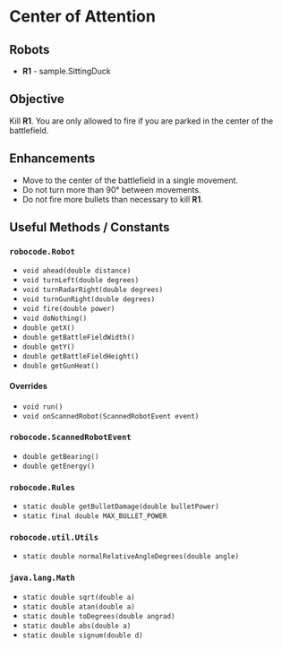 # Center of Attention

## Robots

- **R1** - sample.SittingDuck

## Objective

Kill **R1**. You are only allowed to fire if you are parked in the center of the battlefield.

## Enhancements

- Move to the center of the battlefield in a single movement.
- Do not turn more than 90&deg; between movements.
- Do not fire more bullets than necessary to kill **R1**.

## Useful Methods / Constants

### `robocode.Robot`

- `void ahead(double distance)`
- `void turnLeft(double degrees)`
- `void turnRadarRight(double degrees)`
- `void turnGunRight(double degrees)`
- `void fire(double power)`
- `void doNothing()`
- `double getX()`
- `double getBattleFieldWidth()`
- `double getY()`
- `double getBattleFieldHeight()`
- `double getGunHeat()`

#### Overrides

- `void run()`
- `void onScannedRobot(ScannedRobotEvent event)`

### `robocode.ScannedRobotEvent`

- `double getBearing()`
- `double getEnergy()`

### `robocode.Rules`

- `static double getBulletDamage(double bulletPower)`
- `static final double MAX_BULLET_POWER`

### `robocode.util.Utils`

- `static double normalRelativeAngleDegrees(double angle)`

### `java.lang.Math`

- `static double sqrt(double a)`
- `static double atan(double a)`
- `static double toDegrees(double angrad)`
- `static double abs(double a)`
- `static double signum(double d)`